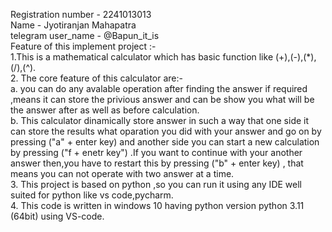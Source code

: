 Registration number - 2241013013  
Name - Jyotiranjan Mahapatra  
telegram user_name - @Bapun_it_is  
Feature of this implement project  :-  
  1.This is a mathematical calculator which has basic function like (+),(-),(*),(/),(^).  
  2. The core feature of this calculator are:-  
          a. you can do any avalable operation after finding the answer if required ,means it can store the privious answer and can be show you what will be the answer after as well as before calculation.  
          b. This calculator  dinamically store answer in such a way that one side it can store the results what oparation  you did with your answer and go on by pressing ("a" + enter key) and another side you can start a new calculation
          by pressing ("f + enetr key") .If you want to continue with your another answer then,you have to restart this by pressing ("b" + enter key) , that means you can not operate with two answer at a time.   
  3. This project is based on python ,so you can run it using any  IDE well suited for python like vs code,pycharm.     
  4. This code is written in windows 10 having python version python 3.11 (64bit) using VS-code.
          

